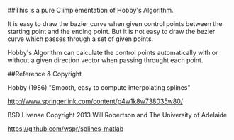 ##This is a pure C implementation of Hobby's Algorithm.

It is easy to draw the bazier curve when given control points between the starting point and the ending point.
But it is not easy to draw the bezier curve which passes through a set of given points. 

Hobby's Algorithm can calculate the control points automatically with or without a given direction vector when passing throught each point.

##Reference & Copyright

Hobby (1986) "Smooth, easy to compute interpolating splines" 

http://www.springerlink.com/content/p4w1k8w738035w80/

BSD Livense Copyright 2013 Will Robertson and The University of Adelaide

https://github.com/wspr/splines-matlab
